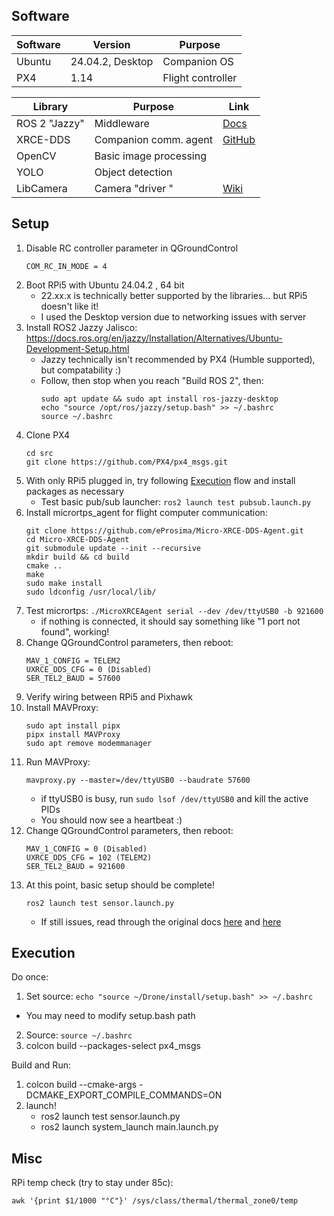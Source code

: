 ## Software
| Software   |Version           | Purpose             |
|------------|------------------|---------------------|
| Ubuntu     | 24.04.2, Desktop | Companion OS        |
| PX4        | 1.14             | Flight controller   |

| Library       | Purpose                 | Link                                                                      |
|---------------|-------------------------|---------------------------------------------------------------------------|
| ROS 2 "Jazzy" | Middleware              | [Docs](https://docs.ros.org/en/jazzy/Releases/Release-Jazzy-Jalisco.html) |
| XRCE-DDS      | Companion comm. agent   | [GitHub](https://github.com/eProsima/Micro-XRCE-DDS-Agent)                |
| OpenCV        | Basic image processing  |
| YOLO          | Object detection        |
| LibCamera     | Camera "driver "        | [Wiki](https://www.waveshare.com/wiki/IMX219-83_Stereo_Camera#Working_with_Raspberry_Pi_5_.28libcamera.29)  |

## Setup
1. Disable RC controller parameter in QGroundControl
    ```
    COM_RC_IN_MODE = 4
    ```
2. Boot RPi5 with Ubuntu 24.04.2 , 64 bit
    - 22.xx.x is technically better supported by the libraries... but RPi5 doesn't like it!
    - I used the Desktop version due to networking issues with server
2. Install ROS2 Jazzy Jalisco: https://docs.ros.org/en/jazzy/Installation/Alternatives/Ubuntu-Development-Setup.html
    - Jazzy technically isn't recommended by PX4 (Humble supported), but compatability :)
    - Follow, then stop when you reach "Build ROS 2", then: 
      ```
      sudo apt update && sudo apt install ros-jazzy-desktop
      echo "source /opt/ros/jazzy/setup.bash" >> ~/.bashrc
      source ~/.bashrc
      ```
3. Clone PX4
    ```
    cd src
    git clone https://github.com/PX4/px4_msgs.git
    ```
4. With only RPi5 plugged in, try following [Execution](#Execution) flow and install packages as necessary 
    - Test basic pub/sub launcher: ```ros2 launch test pubsub.launch.py```
5. Install micrortps_agent for flight computer communication:
    ```
    git clone https://github.com/eProsima/Micro-XRCE-DDS-Agent.git
    cd Micro-XRCE-DDS-Agent
    git submodule update --init --recursive
    mkdir build && cd build
    cmake ..
    make
    sudo make install
    sudo ldconfig /usr/local/lib/
    ```
6. Test micrortps: ```./MicroXRCEAgent serial --dev /dev/ttyUSB0 -b 921600```
    - if nothing is connected, it should say something like "1 port not found", working!
7. Change QGroundControl parameters, then reboot:
    ```
    MAV_1_CONFIG = TELEM2
    UXRCE_DDS_CFG = 0 (Disabled)
    SER_TEL2_BAUD = 57600
    ```
8. Verify wiring between RPi5 and Pixhawk
9. Install MAVProxy:
    ```
    sudo apt install pipx
    pipx install MAVProxy
    sudo apt remove modemmanager
    ```
10. Run MAVProxy:
    ```
    mavproxy.py --master=/dev/ttyUSB0 --baudrate 57600
    ```
    - if ttyUSB0 is busy, run ```sudo lsof /dev/ttyUSB0``` and kill the active PIDs
    - You should now see a heartbeat :)
11. Change QGroundControl parameters, then reboot:
    ```
    MAV_1_CONFIG = 0 (Disabled)
    UXRCE_DDS_CFG = 102 (TELEM2)
    SER_TEL2_BAUD = 921600
    ```
12. At this point, basic setup should be complete!
    ```
    ros2 launch test sensor.launch.py
    ```
    - If still issues, read through the original docs [here](https://docs.px4.io/main/en/companion_computer/pixhawk_rpi.html) and [here](https://docs.px4.io/main/en/companion_computer/pixhawk_companion.html)

## Execution
Do once:
1. Set source:  ```echo "source ~/Drone/install/setup.bash" >> ~/.bashrc```
  - You may need to modify setup.bash path
2. Source: ```source ~/.bashrc```
3. colcon build --packages-select px4_msgs

Build and Run:
1. colcon build --cmake-args -DCMAKE_EXPORT_COMPILE_COMMANDS=ON
2. launch!
     - ros2 launch test sensor.launch.py
     - ros2 launch system_launch main.launch.py

## Misc
RPi temp check (try to stay under 85c):
```
awk '{print $1/1000 "°C"}' /sys/class/thermal/thermal_zone0/temp
```
